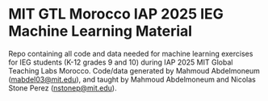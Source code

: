 # MIT GTL Morocco IAP 2025 IEG Machine Learning Material
Repo containing all code and data needed for machine learning exercises for IEG students (K-12 grades 9 and 10) during IAP 2025 MIT Global Teaching Labs Morocco. Code/data generated by Mahmoud Abdelmoneum (mabdel03@mit.edu), and taught by Mahmoud Abdelmoneum and Nicolas Stone Perez (nstonep@mit.edu).
